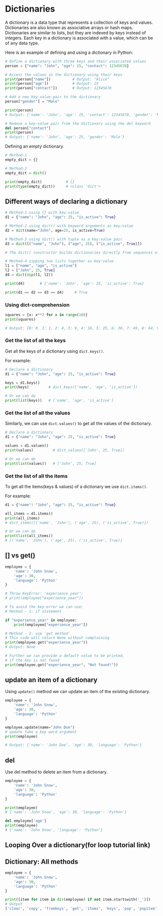 # Dictionaries

A dictionary is a data type that represents a collection of keys and values. Dictionaries are also known as associative arrays or hash maps. Dictionaries are similar to lists, but they are indexed by keys instead of integers. Each key in a dictionary is associated with a value, which can be of any data type.

Here is an example of defining and using a dictionary in Python:

```python
# Define a dictionary with three keys and their associated values
person = {"name": "John", "age": 25, "contact": 12345678}

# Access the values in the dictionary using their keys
print(person["name"])          # Output: "Alice"
print(person["age"])           # Output: 25
print(person["contact"])       # Output: 12345678

# Add a new key-value pair to the dictionary
person["gender"] = "Male"

print(person)
# Output: {'name': 'John', 'age': 25, 'contact': 12345678, 'gender': 'Male'}

# Remove a key-value pair from the dictionary using the del keyword
del person["contact"]
print(person)
# Output: {'name': 'John', 'age': 25, 'gender': 'Male'}
```

Defining an empty dictionary.

```python
# Method-1
empty_dict = {}

# Method-2
empty_dict = dict()

print(empty_dict)           # {}
print(type(empty_dict))     # <class 'dict'>
```

## Different ways of declaring a dictionary

```python
# Method-1 using {} with key:value
d1 = {"name": "John", "age": 25, "is_active": True}

# Method-2 using dict() with keyword arguments as key:value
d2 = dict(name="John", age=25, is_active=True)

# Method-3 using dict() with tuple as a key:value pair
d3 = dict([("name", "John"), ("age", 25), ("is_active", True)])

# The dict() constructor builds dictionaries directly from sequences of key-value pairs.

# Method-4 zipping two lists together as key:value
l1 = ["name", "age", "is_active"]
l2 = ["John", 25, True]
d4 = dict(zip(l1, l2))

print(d4)       # {'name': 'John', 'age': 25, 'is_active': True}

print(d1 == d2 == d3 == d4)     # True
```

### Using dict-comprehension

```python
squares = {x: x**2 for x in range(10)}
print(squares)

# Output: {0: 0, 1: 1, 2: 4, 3: 9, 4: 16, 5: 25, 6: 36, 7: 49, 8: 64, 9: 81}
```

### Get the list of all the keys

Get all the keys of a dictionary using `dict.keys()`.

For example:

```python
# Declare a dictionary
d1 = {"name": "John", "age": 25, "is_active": True}

keys = d1.keys()
print(keys)         # dict_keys(['name', 'age', 'is_active'])

# Or we can do
print(list(keys))   # ['name', 'age', 'is_active']
```

### Get the list of all the values

Similarly, we can use `dict.values()` to get all the values of the dictionary.

```python
# Declare a dictionary
d1 = {"name": "John", "age": 25, "is_active": True}

values = d1.values()
print(values)         # dict_values(['John', 25, True])

# Or we can do
print(list(values))   # ['John', 25, True]
```

### Get the list of all the items

To get all the items(keys & values) of a dictionary we use `dict.items()`.

For example:

```python
d1 = {"name": "John", "age": 25, "is_active": True}

all_items = d1.items()
print(all_items)
# dict_items([('name', 'John'), ('age', 25), ('is_active', True)])

# Or we can do
print(list(all_items))   
# [('name', 'John'), ('age', 25), ('is_active', True)]
```

## [] vs get()

```python
employee = {
    'name': 'John Snow',
    'age': 30,
    'language': 'Python'
}

# Throw KeyError: 'experience_year'.
# print(employee["experience_year"])

# To avoid the key-error we can use: 
# Method - 1: if statement

if "experience_year" in employee:
    print(employee["experience_year"])

# Method - 2: use 'get method'.
# This code will return None without complaining
print(employee.get("experience_year"))
# Output: None

# Further we can provide a default value to be printed,
# if the key is not found
print(employee.get("experience_year", "Not found!"))
```

## update an item of a dictionary

Using `update()` method we can update an item of the existing dictionary.

```python
employee = {
    'name': 'John Snow',
    'age': 30,
    'language': 'Python'
}

employee.update(name="John Doe")
# update take a key word argument
print(employee)

# Output: {'name': 'John Doe', 'age': 30, 'language': 'Python'}
```

## del

Use del method to delete an item from a dictionary.

```python
employee = {
    'name': 'John Snow',
    'age': 30,
    'language': 'Python'
}

print(employee)
# {'name': 'John Snow', 'age': 30, 'language': 'Python'}

del employee['age']
print(employee)
# {'name': 'John Snow', 'language': 'Python'}
```

## Looping Over a dictionary(for loop tutorial link)

## Dictionary: All methods

```python
employee = {
    'name': 'John Snow',
    'age': 30,
    'language': 'Python'
}

print([item for item in dir(employee) if not item.startswith('_')])
# Output
['clear', 'copy', 'fromkeys', 'get', 'items', 'keys', 'pop', 'popitem', 'setdefault', 'update', 'values']
```
